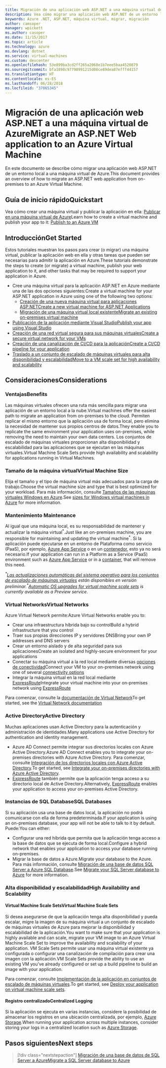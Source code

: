 ```yaml
---
title: Migración de una aplicación web ASP.NET a una máquina virtual de Azure
description: Vea cómo migrar una aplicación web ASP.NET de un entorno local a una máquina virtual de Azure.
keywords: Azure .NET, ASP.NET, máquina virtual, migrar, migración
author: camsoper
manager: wpickett
ms.author: casoper
ms.date: 11/15/2017
ms.topic: article
ms.technology: azure
ms.devlang: dotnet
ms.service: virtual-machines
ms.custom: devcenter
ms.openlocfilehash: 53e899ba3cd2ff265a2068e1b7eee5baa4520879
ms.sourcegitcommit: bfa1898c97798991215d08ce89dea87efff44157
ms.translationtype: HT
ms.contentlocale: es-ES
ms.lasthandoff: 06/28/2018
ms.locfileid: "37065345"
---
```

# <a name="migrate-an-aspnet-web-application-to-an-azure-virtual-machine"></a><span data-ttu-id="021b9-104">Migración de una aplicación web ASP.NET a una máquina virtual de Azure</span><span class="sxs-lookup"><span data-stu-id="021b9-104">Migrate an ASP.NET Web application to an Azure Virtual Machine</span></span>

<span data-ttu-id="021b9-105">En este documento se describe cómo migrar una aplicación web ASP.NET de un entorno local a una máquina virtual de Azure.</span><span class="sxs-lookup"><span data-stu-id="021b9-105">This document provides an overview of how to migrate an ASP.NET web application from on-premises to an Azure Virtual Machine.</span></span>

## <a name="quickstart"></a><span data-ttu-id="021b9-106">Guía de inicio rápido</span><span class="sxs-lookup"><span data-stu-id="021b9-106">Quickstart</span></span>

<span data-ttu-id="021b9-107">Vea cómo crear una máquina virtual y publicar la aplicación en ella: [Publicar en una máquina virtual de Azure](https://tutorials.visualstudio.com/aspnet-vm/intro)</span><span class="sxs-lookup"><span data-stu-id="021b9-107">Learn how to create a virtual machine and publish your app to it: [Publish to an Azure VM](https://tutorials.visualstudio.com/aspnet-vm/intro)</span></span>

## <a name="get-started"></a><span data-ttu-id="021b9-108">Introducción</span><span class="sxs-lookup"><span data-stu-id="021b9-108">Get Started</span></span>

<span data-ttu-id="021b9-109">Estos tutoriales muestran los pasos para crear (o migrar) una máquina virtual, publicar la aplicación web en ella y otras tareas que pueden ser necesarias para admitir la aplicación en Azure.</span><span class="sxs-lookup"><span data-stu-id="021b9-109">These tutorials demonstrate the steps to create (or migrate) a virtual machine, publish your web application to it, and other tasks that may be required to support your application in Azure.</span></span>

- <span data-ttu-id="021b9-110">Cree una máquina virtual para la aplicación ASP.NET en Azure mediante una de las dos opciones siguientes:</span><span class="sxs-lookup"><span data-stu-id="021b9-110">Create a virtual machine for your ASP.NET application in Azure using one of the following two options:</span></span>
    - [<span data-ttu-id="021b9-111">Creación de una nueva máquina virtual para aplicaciones ASP.NET</span><span class="sxs-lookup"><span data-stu-id="021b9-111">Create a new virtual machine for ASP.NET Applications</span></span>](https://go.microsoft.com/fwlink/?linkid=863237)
    - [<span data-ttu-id="021b9-112">Migración de una máquina virtual local existente</span><span class="sxs-lookup"><span data-stu-id="021b9-112">Migrate an existing on-premises virtual machine</span></span>](https://docs.microsoft.com/azure/site-recovery/tutorial-migrate-on-premises-to-azure)
- [<span data-ttu-id="021b9-113">Publicación de la aplicación mediante Visual Studio</span><span class="sxs-lookup"><span data-stu-id="021b9-113">Publish your app using Visual Studio</span></span>](https://go.microsoft.com/fwlink/?linkid=863240)
- [<span data-ttu-id="021b9-114">Creación de una red virtual segura para sus máquinas virtuales</span><span class="sxs-lookup"><span data-stu-id="021b9-114">Create a secure virtual network for your VMs</span></span>](https://docs.microsoft.com/azure/virtual-network/virtual-network-get-started-vnet-subnet)
- [<span data-ttu-id="021b9-115">Creación de una canalización de CI/CD para la aplicación</span><span class="sxs-lookup"><span data-stu-id="021b9-115">Create a CI/CD pipeline for your application</span></span>](https://docs.microsoft.com/vsts/build-release/apps/cd/deploy-webdeploy-iis-deploygroups)
- [<span data-ttu-id="021b9-116">Traslado a un conjunto de escalado de máquinas virtuales para alta disponibilidad y escalabilidad</span><span class="sxs-lookup"><span data-stu-id="021b9-116">Move to a VM scale set for high availability and scalability</span></span>](https://docs.microsoft.com/azure/virtual-machine-scale-sets/virtual-machine-scale-sets-deploy-app)

## <a name="considerations"></a><span data-ttu-id="021b9-117">Consideraciones</span><span class="sxs-lookup"><span data-stu-id="021b9-117">Considerations</span></span>

### <a name="benefits"></a><span data-ttu-id="021b9-118">Ventajas</span><span class="sxs-lookup"><span data-stu-id="021b9-118">Benefits</span></span>

<span data-ttu-id="021b9-119">Las máquinas virtuales ofrecen una ruta más sencilla para migrar una aplicación de un entorno local a la nube.</span><span class="sxs-lookup"><span data-stu-id="021b9-119">Virtual machines offer the easiest path to migrate an application from on-premises to the cloud.</span></span>  <span data-ttu-id="021b9-120">Permiten replicar el mismo entorno que la aplicación usa de forma local, pero elimina la necesidad de mantener sus propios centros de datos.</span><span class="sxs-lookup"><span data-stu-id="021b9-120">They enable you to replicate the same environment your application uses on-premises, while removing the need to maintain your own data centers.</span></span>  <span data-ttu-id="021b9-121">Los conjuntos de escalado de máquinas virtuales proporcionan alta disponibilidad y escalabilidad para las aplicaciones que se ejecutan en las máquinas virtuales.</span><span class="sxs-lookup"><span data-stu-id="021b9-121">Virtual Machine Scale Sets provide high availability and scalability for applications running in Virtual Machines.</span></span>

### <a name="virtual-machine-size"></a><span data-ttu-id="021b9-122">Tamaño de la máquina virtual</span><span class="sxs-lookup"><span data-stu-id="021b9-122">Virtual Machine Size</span></span>

<span data-ttu-id="021b9-123">Elija el tamaño y el tipo de máquina virtual más adecuados para la carga de trabajo.</span><span class="sxs-lookup"><span data-stu-id="021b9-123">Choose the virtual machine size and type that is best optimized for your workload.</span></span>  <span data-ttu-id="021b9-124">Para más información, consulte [Tamaños de las máquinas virtuales Windows en Azure](https://docs.microsoft.com/azure/virtual-machines/windows/sizes).</span><span class="sxs-lookup"><span data-stu-id="021b9-124">See [sizes for Windows virtual machines in Azure](https://docs.microsoft.com/azure/virtual-machines/windows/sizes) for more information.</span></span>

### <a name="maintenance"></a><span data-ttu-id="021b9-125">Mantenimiento </span><span class="sxs-lookup"><span data-stu-id="021b9-125">Maintenance</span></span>

<span data-ttu-id="021b9-126">Al igual que una máquina local, es su responsabilidad de mantener y actualizar la máquina virtual<sup>&#42;</sup>.</span><span class="sxs-lookup"><span data-stu-id="021b9-126">Just like an on-premises machine, you are responsible for maintaining and updating the virtual machine<sup>&#42;</sup>.</span></span>  <span data-ttu-id="021b9-127">Si la aplicación puede ejecutarse en un entorno de Plataforma como servicio (PaaS), por ejemplo, [Azure App Service](https://docs.microsoft.com/azure/app-service/) o en un [contenedor](https://docs.microsoft.com/azure/app-service/containers/), esto ya no será necesario.</span><span class="sxs-lookup"><span data-stu-id="021b9-127">If your application can run in a Platform as a Service (PaaS) environment such as [Azure App Service](https://docs.microsoft.com/azure/app-service/) or in a [container](https://docs.microsoft.com/azure/app-service/containers/), that will remove this need.</span></span>

<span data-ttu-id="021b9-128">*<sup>&#42;</sup>[Las actualizaciones automáticas del sistema operativo para los conjuntos de escalado de máquinas virtuales](https://docs.microsoft.com/azure/virtual-machine-scale-sets/virtual-machine-scale-sets-automatic-upgrade) están disponibles en versión preliminar.*</span><span class="sxs-lookup"><span data-stu-id="021b9-128">*<sup>&#42;</sup>[Automatic OS upgrades for virtual machine scale sets](https://docs.microsoft.com/azure/virtual-machine-scale-sets/virtual-machine-scale-sets-automatic-upgrade) is currently available as a Preview service.*</span></span>

### <a name="virtual-networks"></a><span data-ttu-id="021b9-129">Virtual Networks</span><span class="sxs-lookup"><span data-stu-id="021b9-129">Virtual Networks</span></span>

<span data-ttu-id="021b9-130">Azure Virtual Network permite:</span><span class="sxs-lookup"><span data-stu-id="021b9-130">Azure Virtual Networks enable you to:</span></span>
- <span data-ttu-id="021b9-131">Crear una infraestructura híbrida bajo su control</span><span class="sxs-lookup"><span data-stu-id="021b9-131">Build a hybrid infrastructure that you control</span></span>
- <span data-ttu-id="021b9-132">Traer sus propias direcciones IP y servidores DNS</span><span class="sxs-lookup"><span data-stu-id="021b9-132">Bring your own IP addresses and DNS servers</span></span>
- <span data-ttu-id="021b9-133">Crear un entorno aislado y de alta seguridad para sus aplicaciones</span><span class="sxs-lookup"><span data-stu-id="021b9-133">Create an isolated and highly-secure environment for your applications</span></span>
- <span data-ttu-id="021b9-134">Conectar su máquina virtual a la red local mediante diversas [opciones de conectividad](https://docs.microsoft.com/azure/vpn-gateway/vpn-gateway-about-vpngateways#s2smulti)</span><span class="sxs-lookup"><span data-stu-id="021b9-134">Connect your VM to your on-premises network using one of several [connectivity options](https://docs.microsoft.com/azure/vpn-gateway/vpn-gateway-about-vpngateways#s2smulti)</span></span>
- <span data-ttu-id="021b9-135">Integrar la máquina virtual en la red local mediante [ExpressRoute](https://azure.microsoft.com/services/expressroute/)</span><span class="sxs-lookup"><span data-stu-id="021b9-135">Integrate your virtual machine into your on-premises network using [ExpressRoute](https://azure.microsoft.com/services/expressroute/)</span></span>

<span data-ttu-id="021b9-136">Para comenzar, consulte la [documentación de Virtual Network](https://docs.microsoft.com/azure/virtual-network/)</span><span class="sxs-lookup"><span data-stu-id="021b9-136">To get started, see the [Virtual Network documentation](https://docs.microsoft.com/azure/virtual-network/)</span></span>

### <a name="active-directory"></a><span data-ttu-id="021b9-137">Active Directory</span><span class="sxs-lookup"><span data-stu-id="021b9-137">Active Directory</span></span>
<span data-ttu-id="021b9-138">Muchas aplicaciones usan Active Directory para la autenticación y administración de identidades.</span><span class="sxs-lookup"><span data-stu-id="021b9-138">Many applications use Active Directory for authentication and identity management.</span></span>  
- <span data-ttu-id="021b9-139">Azure AD Connect permite integrar sus directorios locales con Azure Active Directory.</span><span class="sxs-lookup"><span data-stu-id="021b9-139">Azure AD Connect enables you to integrate your on-premises directories with Azure Active Directory.</span></span>  <span data-ttu-id="021b9-140">Para comenzar, consulte [Integración de los directorios locales con Azure Active Directory](https://docs.microsoft.com/azure/active-directory/connect/active-directory-aadconnect).</span><span class="sxs-lookup"><span data-stu-id="021b9-140">To get started, see [Integrate your on-premises directories with Azure Active Directory](https://docs.microsoft.com/azure/active-directory/connect/active-directory-aadconnect).</span></span>  
- <span data-ttu-id="021b9-141">[ExpressRoute](https://azure.microsoft.com/services/expressroute/) también permite que la aplicación tenga acceso a su directorio local de Active Directory.</span><span class="sxs-lookup"><span data-stu-id="021b9-141">Alternatively, [ExpressRoute](https://azure.microsoft.com/services/expressroute/) enables your application to access your on-premises Active Directory.</span></span>

### <a name="sql-databases"></a><span data-ttu-id="021b9-142">Instancias de SQL Database</span><span class="sxs-lookup"><span data-stu-id="021b9-142">SQL Databases</span></span>

<span data-ttu-id="021b9-143">Si su aplicación usa una base de datos local, la aplicación no podrá comunicarse con ella de forma predeterminada.</span><span class="sxs-lookup"><span data-stu-id="021b9-143">If your application is using an on-premises database, your app will not be able to talk to it by default.</span></span> <span data-ttu-id="021b9-144">Puede:</span><span class="sxs-lookup"><span data-stu-id="021b9-144">You can either:</span></span>
- <span data-ttu-id="021b9-145">Configurar una red híbrida que permita que la aplicación tenga acceso a la base de datos que se ejecuta de forma local.</span><span class="sxs-lookup"><span data-stu-id="021b9-145">Configure a hybrid network that enables your application to access your database running on-premises.</span></span>  
- <span data-ttu-id="021b9-146">Migrar la base de datos a Azure.</span><span class="sxs-lookup"><span data-stu-id="021b9-146">Migrate your database to the Azure.</span></span>  <span data-ttu-id="021b9-147">Para más información, consulte [Migración de una base de datos SQL Server a Azure SQL Database](dotnet-howto-migrate-sql.md).</span><span class="sxs-lookup"><span data-stu-id="021b9-147">See [Migrate your SQL Server database to Azure](dotnet-howto-migrate-sql.md) for more information.</span></span>

### <a name="high-availability-and-scalability"></a><span data-ttu-id="021b9-148">Alta disponibilidad y escalabilidad</span><span class="sxs-lookup"><span data-stu-id="021b9-148">High Availability and Scalability</span></span>

#### <a name="virtual-machine-scale-sets"></a><span data-ttu-id="021b9-149">Virtual Machine Scale Sets</span><span class="sxs-lookup"><span data-stu-id="021b9-149">Virtual Machine Scale Sets</span></span>
<span data-ttu-id="021b9-150">Si desea asegurarse de que la aplicación tenga alta disponibilidad y pueda escalar, migre la imagen de su máquina virtual a un conjunto de escalado de máquinas virtuales de Azure para mejorar la disponibilidad y escalabilidad de la aplicación.</span><span class="sxs-lookup"><span data-stu-id="021b9-150">You want to make sure that your application is highly available and can scale, migrate your VM image to an Azure Virtual Machine Scale Set to improve the availability and scalability of your application.</span></span>  <span data-ttu-id="021b9-151">VM Scale Sets permite usar una máquina virtual existente ya configurada o configurar una canalización de compilación para crear una imagen con la aplicación.</span><span class="sxs-lookup"><span data-stu-id="021b9-151">VM Scale Sets provide the ability to use an existing VM you’ve already configured or set up a build pipeline to build an image with your application.</span></span>  

<span data-ttu-id="021b9-152">Para comenzar, consulte [Implementación de la aplicación en conjuntos de escalado de máquinas virtuales](https://docs.microsoft.com/azure/virtual-machine-scale-sets/virtual-machine-scale-sets-deploy-app).</span><span class="sxs-lookup"><span data-stu-id="021b9-152">To get started, see [Deploy your application on virtual machine scale sets](https://docs.microsoft.com/azure/virtual-machine-scale-sets/virtual-machine-scale-sets-deploy-app).</span></span>

#### <a name="centralized-logging"></a><span data-ttu-id="021b9-153">Registro centralizado</span><span class="sxs-lookup"><span data-stu-id="021b9-153">Centralized Logging</span></span>
<span data-ttu-id="021b9-154">Si la aplicación se ejecuta en varias instancias, considere la posibilidad de almacenar los registros en una ubicación centralizada, por ejemplo, [Azure Storage](https://docs.microsoft.com/azure/storage/).</span><span class="sxs-lookup"><span data-stu-id="021b9-154">When running your application across multiple instances, consider storing your logs in a centralized location such as [Azure Storage](https://docs.microsoft.com/azure/storage/).</span></span>

## <a name="next-steps"></a><span data-ttu-id="021b9-155">Pasos siguientes</span><span class="sxs-lookup"><span data-stu-id="021b9-155">Next steps</span></span>

> [!div class="nextstepaction"]
> [<span data-ttu-id="021b9-156">Migración de una base de datos de SQL Server a Azure</span><span class="sxs-lookup"><span data-stu-id="021b9-156">Migrate a SQL Server database to Azure</span></span>](dotnet-howto-migrate-sql.md)